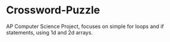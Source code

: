 # Crossword-Puzzle
AP Computer Science Project, focuses on simple for loops and if statements, using 1d and 2d arrays.
